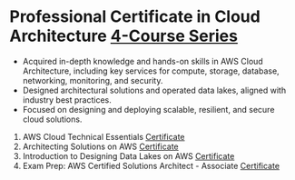 # Professional Certificate in Cloud Architecture [4-Course Series](https://www.coursera.org/programs/los-gatos-library-pjaqd/professional-certificates/aws-cloud-solutions-architect?source=search#courses)

   * Acquired in-depth knowledge and hands-on skills in AWS Cloud Architecture, including key services for compute, storage, database, networking, monitoring, and security.
   * Designed architectural solutions and operated data lakes, aligned with industry best practices.
   * Focused on designing and deploying scalable, resilient, and secure cloud solutions.

1. AWS Cloud Technical Essentials [Certificate](https://www.coursera.org/account/accomplishments/verify/DT7ND4D5GCM7)
2. Architecting Solutions on AWS [Certificate](https://www.coursera.org/account/accomplishments/verify/3LJ3PPGB2H8H)
3. Introduction to Designing Data Lakes on AWS [Certificate](https://coursera.org/share/f7322709ce5a26f9d058e501e0f10ec7)
4. Exam Prep: AWS Certified Solutions Architect - Associate [Certificate](https://www.coursera.org/account/accomplishments/verify/RJOM7AKZT5U2)
   
